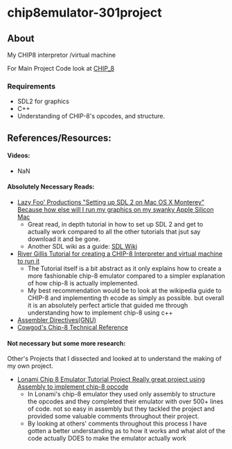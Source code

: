 # chip8emulator-301project
## About
My CHIP8 interpretor /virtual machine  
  
For Main Project Code look at [CHIP_8](https://github.com/je-el/chip8emulator-301project/tree/main/CHIP_8)  
  
### Requirements
- SDL2 for graphics
- C++
- Understanding of CHIP-8's opcodes, and structure.


## References/Resources:
#### Videos: 
- NaN  
#### Absolutely Necessary Reads:
- [Lazy Foo' Productions "Setting up SDL 2 on Mac OS X Monterey" Because how else will I run my graphics on my swanky Apple Silicon Mac](https://lazyfoo.net/tutorials/SDL/01_hello_SDL/mac/index.php)
    - Great read, in depth tutorial in how to set up SDL 2 and get to actually work compared to all the other tutorials that jsut say download it and be gone.
    - Another SDL wiki as a guide: [SDL Wiki](https://wiki.libsdl.org/SDL2/SDL_PixelFormatEnum)  
- [River Gillis Tutorial for creating a CHIP-8 Interpreter and virtual machine to run it](https://riv.dev/emulating-a-computer-part-1/)
    - The Tutorial itself is a bit abstract as it only explains how to create a more fashionable chip-8 emulator compared to a simpler explanation of how chip-8 is actually implemented.  
    -  My best recommendation would be to look at the wikipedia guide to CHIP-8 and implementing th ecode as simply as possible. but overall it is an absolutely perfect article that guided me through understanding how to implement chip-8 using c++
- [Assembler Directives(GNU)](https://ftp.gnu.org/old-gnu/Manuals/gas-2.9.1/html_chapter/as_7.html)
- [Cowgod's Chip-8 Technical Reference](http://devernay.free.fr/hacks/chip8/C8TECH10.HTM) 

#### Not necessary but some more research:
 Other's Projects that I dissected and looked at to understand the making of my own project.  
- [Lonami Chip 8 Emulator Tutorial Project Really great project using Assembly to implement chip-8 opcode](https://github.com/Lonami/chip8-asm64-emu)
    - In Lonami's chip-8 emulator they used only assembly to structure the opcodes and they completed their emulator with over 500+ lines of code. not so easy in assembly but they tackled the project and provided some valuable comments throughout their project.  
    - By looking at others' comments throughout this process I have gotten a better understanding as to how it works and what alot of the code actually DOES to make the emulator actually work
